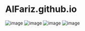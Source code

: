 # AlFariz.github.io

![image](https://user-images.githubusercontent.com/72425140/143521018-bb97d5da-2373-4d90-82ef-97d89ddb40c6.png)
![image](https://user-images.githubusercontent.com/72425140/143521204-6058eccc-9690-424a-b04f-46459638733d.png)
![image](https://user-images.githubusercontent.com/72425140/143521436-f6f126ff-34fc-4d84-bc69-81045674598f.png)
![image](https://user-images.githubusercontent.com/72425140/143521500-5b0a2ddb-cd38-4a60-a487-18e8a4fd8571.png)
